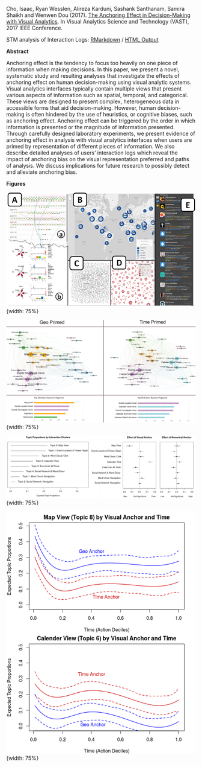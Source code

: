Cho, Isaac, Ryan Wesslen, Alireza Karduni, Sashank Santhanam, Samira Shaikh and Wenwen Dou (2017). [The Anchoring Effect in Decision-Making with Visual Analytics](./anchoreffect.pdf). In Visual Analytics Science and Technology (VAST), 2017 IEEE Conference.

STM analysis of Interaction Logs: [RMarkdown](./STMLogAnalysis.Rmd) / [HTML Output](https://rawgit.com/wesslen/vast2017-anchoringeffect/master/STMLogAnalysis.html)

**Abstract**

Anchoring effect is the tendency to focus too heavily on one piece of information when making decisions. In this paper, we present a novel, systematic study and resulting analyses that investigate the effects of anchoring effect on human decision-making using visual analytic systems. Visual analytics interfaces typically contain multiple views that present various aspects of information such as spatial, temporal, and categorical. These views are designed to present complex, heterogeneous data in accessible forms that aid decision-making. However, human decision-making is often hindered by the use of heuristics, or cognitive biases, such as anchoring effect. Anchoring effect can be triggered by the order in which information is presented or the magnitude of information presented. Through carefully designed laboratory experiments, we present evidence of
anchoring effect in analysis with visual analytics interfaces when users are primed by representation of different pieces of information. We also describe detailed analyses of users’ interaction logs which reveal the impact of anchoring bias on the visual representation preferred and paths of analysis. We discuss implications for future research to possibly detect and alleviate anchoring bias.

**Figures**

![CrystalBall Interface Used for the Study](./img/overview.png){width: 75%}

![Network Analysis of User Interactions by Geo vs Time Priming Treatment Groups](./img/GeoVsTime.png){width: 75%}

![STM Analysis of the visual and ](./img/STM-Summary-Tables.png){width: 75%}

![STM Analysis of the effect of time on user interaction clusters](./img/Time-Interaction.png){width: 75%}
